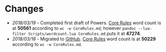 # Changes

* *2018/03/19* - Completed first draft of Powers. [Core Rules](https://github.com/WeeKnightGames/BeaconRoad/blob/master/CoreRules.md) word count is at **50561** according to `wc -w CoreRules.md`; however `pandoc --lua-filter Scripts/wordcount.lua CoreRules.md` puts it at **47274**.
* *2018/03/18* - Migrated to [GitHub](https://github.com/WeeKnightGames/BeaconRoad/). [Core Rules](https://github.com/WeeKnightGames/BeaconRoad/blob/master/CoreRules.md) word count is at **50229** according to `wc -w CoreRules.md`.
